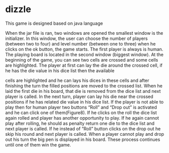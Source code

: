 # dizzle
This game is designed based on java language

When the jar file is ran, two windows are opened the smallest window is the initializer. In this window, the user can choose the number of players (between two to four) and level number (between one to three) when he clicks on the ok button, the game starts. The first player is always is human. The playing board is located in the second window (biggest window). At the beginning of the game, you can see two cells are crossed and some cells are highlighted. The player at first can lay the die around the crossed cell, if he has the die value in his dice list then the available

cells are highlighted and he can lays his dices in these cells and after finishing the turn the filled positions are moved to the crossed list. 
When he laid the first die in his board, that die is removed from the dice list and next player is called. In the next turn, player can lay his die near the crossed positions if he has related die value in his dice list. If the player is not able to play then for human player two buttons “Roll” and “Drop out” is activated and he can click one of them(Figure8). If he clicks on the roll the dice list again rolled and player has another opportunity to play. If he again cannot play after rolling, he should as penalty return one die to the dice list and next player is called. If he instead of “Roll” button clicks on the drop out he skip his round and next player is called. When a player cannot play and drop out his turn the big pen is displayed in his board. These process continues until one of them win the game.
